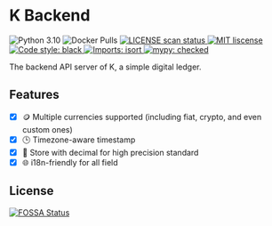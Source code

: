 # K Backend

<p align="left">
    <img src="https://img.shields.io/badge/python-3.10-blue.svg?logo=python" alt="Python 3.10" />
    <img alt="Docker Pulls" src="https://img.shields.io/docker/pulls/tomy0000000/k-backend">
    <a href="https://app.fossa.com/projects/git%2Bgithub.com%2Ftomy0000000%2FK-Backend?ref=badge_shield">
        <img src="https://app.fossa.com/api/projects/git%2Bgithub.com%2Ftomy0000000%2FK-Backend.svg?type=shield" alt="LICENSE scan status" />
    </a>
    <a href="https://github.com/tomy0000000/K-Backend/blob/main/LICENSE">
        <img src="https://img.shields.io/github/license/tomy0000000/K-Backend.svg" alt="MIT liscense" />
    </a>
    <a href="https://github.com/psf/black">
        <img src="https://img.shields.io/badge/code%20style-black-000000.svg" alt="Code style: black" />
    </a>
    <a href="https://pycqa.github.io/isort">
        <img src="https://img.shields.io/badge/imports-isort-1674b1?labelColor=ef8336&style=flat" alt="Imports: isort" />
    </a>
    <a href="http://mypy-lang.org/">
        <img src="https://img.shields.io/badge/mypy-checked-blue" alt="mypy: checked">
    </a>
</p>

The backend API server of K, a simple digital ledger.

## Features

- [x] 🪙 Multiple currencies supported (including fiat, crypto, and even custom ones)
- [x] 🕒 Timezone-aware timestamp
- [x] 🧮 Store with decimal for high precision standard
- [x] 🌐 i18n-friendly for all field

## License

[![FOSSA Status](https://app.fossa.com/api/projects/git%2Bgithub.com%2Ftomy0000000%2FK-Backend.svg?type=large)](https://app.fossa.com/projects/git%2Bgithub.com%2Ftomy0000000%2FK-Backend?ref=badge_large)
